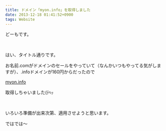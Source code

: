 ```yaml
---
title: ドメイン「myon.info」を取得しました
date: 2013-12-18 01:41:52+0900
tags: Website
---
```

どーもです。

&nbsp;

はい、タイトル通りです。

お名前.comがドメインのセールをやっていて（なんかいつもやってる気がしますが）、.infoドメインが160円からだったので

<span class="fontsize7"><a href="http://myon.info/">myon.info</a></span>

取得しちゃいました(ﾃﾍｯ

&nbsp;

いろいろ準備が出来次第、適用させようと思います。

ではでは〜
